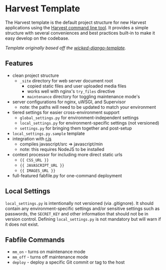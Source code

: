 # Harvest Template

The Harvest template is the default project structure for new Harvest applications using the [Harvest command line tool](https://github.com/cbmi/harvest/). It provides a simple structure with several conveniences and best practices built-in to make it easy develop on the codebase.

_Template originally based off the [wicked-django-template](https://github.com/bruth/wicked-django-template)._

## Features

- clean project structure
    - `_site` directory for web server document root
        - copied static files and user uploaded media files
        - works well with nginx's `try_files` directive
        - `maintenance` directory for toggling maintenance mode's
- server configurations for nginx, uWSGI, and Supervisor
    - note: the paths will need to be updated to match your environment
- tiered settings for easier cross-environment support
    - `global_settings.py` for environment-independent settings
    - `local_settings.py` for environment-specific settings (not versioned)
    - `settings.py` for bringing them together and post-setup
- `local_settings.py.sample` template
- integration with [r.js](https://github.com/jrburke/r.js/)
    - compiles javascript/src => javascript/min
    - note: this requires NodeJS to be installed
- context processor for including more direct static urls
    - `{{ CSS_URL }}`
    - `{{ JAVASCRIPT_URL }}`
    - `{{ IMAGES_URL }}`
- full-featured fabfile.py for one-command deployment

## Local Settings

`local_settings.py` is intentionally not versioned (via .gitignore). It should
contain any environment-specific settings and/or sensitive settings such as
passwords, the `SECRET_KEY` and other information that should not be in version
control. Defining `local_settings.py` is not mandatory but will warn if it does
not exist.

## Fabfile Commands

- `mm_on` - turns on maintenance mode
- `mm_off` - turns off maintenance mode
- `deploy` - deploy a specific Git commit or tag to the host
